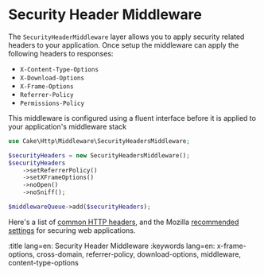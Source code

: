 <a id="security-header-middleware"></a>
# Security Header Middleware

The `SecurityHeaderMiddleware` layer allows you to apply security related
headers to your application. Once setup the middleware can apply the following
headers to responses:

- `X-Content-Type-Options`
- `X-Download-Options`
- `X-Frame-Options`
- `Referrer-Policy`
- `Permissions-Policy`

This middleware is configured using a fluent interface before it is applied to
your application's middleware stack

```php
use Cake\Http\Middleware\SecurityHeadersMiddleware;

$securityHeaders = new SecurityHeadersMiddleware();
$securityHeaders
    ->setReferrerPolicy()
    ->setXFrameOptions()
    ->noOpen()
    ->noSniff();

$middlewareQueue->add($securityHeaders);
```

Here's a list of [common HTTP headers](https://en.wikipedia.org/wiki/List_of_HTTP_header_fields),
and the Mozilla [recommended settings](https://infosec.mozilla.org/guidelines/web_security.html)
for securing web applications.

:title lang=en: Security Header Middleware
:keywords lang=en: x-frame-options, cross-domain, referrer-policy, download-options, middleware, content-type-options
